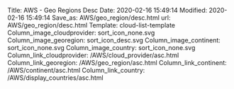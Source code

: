Title: AWS - Geo Regions Desc
Date: 2020-02-16 15:49:14
Modified: 2020-02-16 15:49:14
Save_as: AWS/geo_region/desc.html
url: AWS/geo_region/desc.html
Template: cloud-list-template
Column_image_cloudprovider: sort_icon_none.svg
Column_image_georegion: sort_icon_desc.svg
Column_image_continent: sort_icon_none.svg
Column_image_country: sort_icon_none.svg
Column_link_cloudprovider: /AWS/cloud_provider/asc.html
Column_link_georegion: /AWS/geo_region/asc.html
Column_link_continent: /AWS/continent/asc.html
Column_link_country: /AWS/display_countries/asc.html